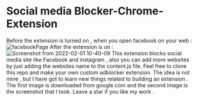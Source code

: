 # Social media Blocker-Chrome-Extension

Before the extension is turned on , when you open facebook on your web : 
![facebookPage](https://user-images.githubusercontent.com/72138429/151920995-6b5e2154-5727-4082-832f-8b2f2ae1f26e.png)
After the extension is on : 
![Screenshot from 2022-02-01 10-40-09](https://user-images.githubusercontent.com/72138429/151921128-71db3c5b-1634-494f-a005-0cdfac61ee08.png)
This extension blocks social media site like Facebook and instagram , also you can add more websites by just adding the websites name to the content.js file.
Feel free to clone this repo and make your own custom adblocker extension.
The idea is not mine , but I have got to learn new things related to building an extension .
The first image is downloaded from google.com and the second image is the screenshot that I took.
Leave a star if you like my work .
